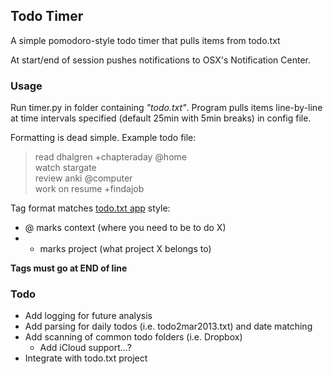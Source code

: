 ## Todo Timer ##

A simple pomodoro-style todo timer that pulls items from todo.txt

At start/end of session pushes notifications to OSX's Notification Center.

### Usage ###

Run timer.py in folder containing _"todo.txt"_. Program pulls items line-by-line
at time intervals specified (default 25min with 5min breaks) in config file.

Formatting is dead simple. Example todo file:  
>  read dhalgren +chapteraday @home  
>  watch stargate  
>  review anki @computer  
>  work on resume +findajob  

Tag format matches [todo.txt app](http://todotxt.com) style:
 - @ marks context (where you need to be to do X)
 - + marks project (what project X belongs to)

**Tags must go at END of line**

### Todo ###

 - Add logging for future analysis
 - Add parsing for daily todos (i.e. todo2mar2013.txt) and date matching
 - Add scanning of common todo folders (i.e. Dropbox)
	- Add iCloud support...?
 - Integrate with todo.txt project
